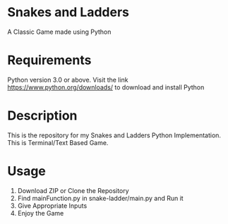 # Snakes and Ladders

A Classic Game made using Python

# Requirements
Python version 3.0 or above. Visit the link https://www.python.org/downloads/ to download and install Python

# Description
This is the repository for my Snakes and Ladders Python Implementation.
This is Terminal/Text Based Game.

# Usage

1. Download ZIP or Clone the Repository
2. Find mainFunction.py in snake-ladder/main.py and Run it
3. Give Appropriate Inputs
4. Enjoy the Game
